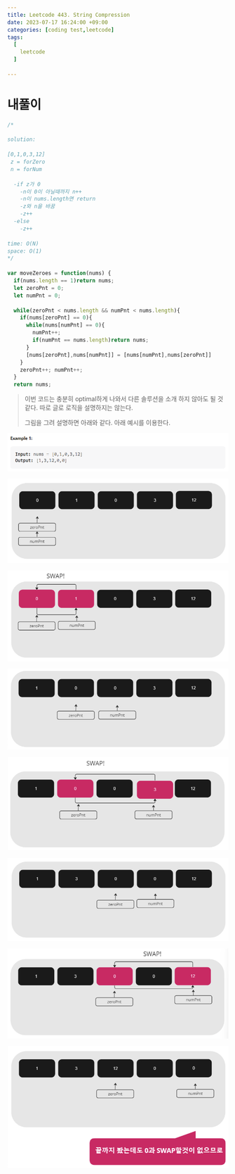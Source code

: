 ```yaml
---
title: Leetcode 443. String Compression
date: 2023-07-17 16:24:00 +09:00
categories: [coding test,leetcode]
tags:
  [
    leetcode
  ]

---
```


# 내풀이

```js
/*

solution:

[0,1,0,3,12]
 z = forZero
 n = forNum

  -if z가 0
    -n이 0이 아닐때까지 n++
    -n이 nums.length면 return
    -z와 n을 바꿈
    -z++
  -else
    -z++

time: O(N)
space: O(1)
*/

var moveZeroes = function(nums) {
  if(nums.length == 1)return nums;
  let zeroPnt = 0;
  let numPnt = 0;

  while(zeroPnt < nums.length && numPnt < nums.length){
    if(nums[zeroPnt] == 0){
      while(nums[numPnt] == 0){
        numPnt++;
        if(numPnt == nums.length)return nums;
      }
      [nums[zeroPnt],nums[numPnt]] = [nums[numPnt],nums[zeroPnt]]
    }
    zeroPnt++; numPnt++; 
  }
  return nums;

```

> 이번 코드는 충분히 optimal하게 나와서 다른 솔루션을 소개 하지 않아도 될 것같다. 따로 글로 로직을 설명하지는 않는다.
>
> 그림을 그려 설명하면 아래와 같다. 아래 예시를 이용한다.

![image-20230718121625469](https://raw.githubusercontent.com/bunju20/image_server/main/img_/image-20230718121625469.png)

![image-20230718123207724](https://raw.githubusercontent.com/bunju20/image_server/main/img_/image-20230718123207724.png)

![image-20230718123222528](https://raw.githubusercontent.com/bunju20/image_server/main/img_/image-20230718123222528.png)

![image-20230718123238418](https://raw.githubusercontent.com/bunju20/image_server/main/img_/image-20230718123238418.png)

![image-20230718123254321](https://raw.githubusercontent.com/bunju20/image_server/main/img_/image-20230718123254321.png)

![image-20230718123309397](https://raw.githubusercontent.com/bunju20/image_server/main/img_/image-20230718123309397.png)

![image-20230718123333725](https://raw.githubusercontent.com/bunju20/image_server/main/img_/image-20230718123333725.png)

![image-20230718123349952](https://raw.githubusercontent.com/bunju20/image_server/main/img_/image-20230718123349952.png)